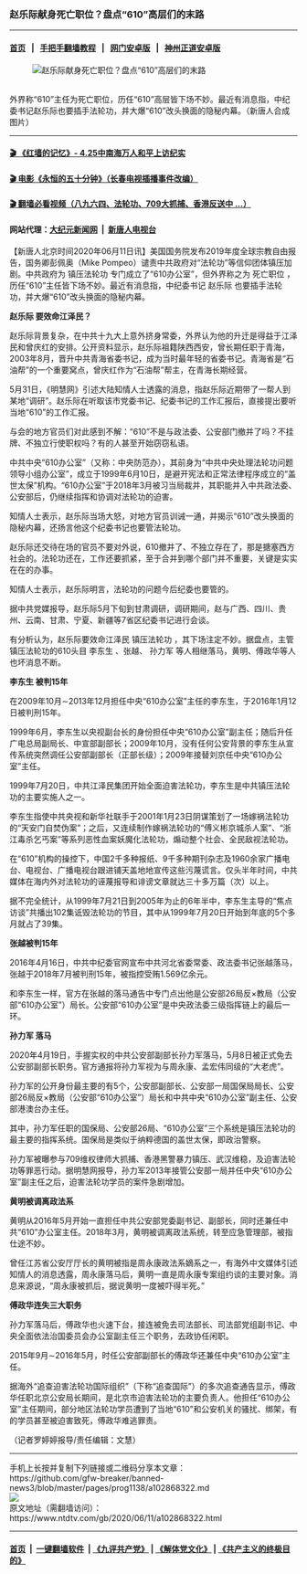 ### 赵乐际献身死亡职位？盘点“610”高层们的末路
------------------------

#### [首页](https://github.com/gfw-breaker/banned-news3/blob/master/README.md) &nbsp;&nbsp;|&nbsp;&nbsp; [手把手翻墙教程](https://github.com/gfw-breaker/guides/wiki) &nbsp;&nbsp;|&nbsp;&nbsp; [网门安卓版](https://github.com/oGate2/oGate) &nbsp;&nbsp;|&nbsp;&nbsp; [神州正道安卓版](https://github.com/SzzdOgate/update) 



<div><div class="featured_image">
 <figure>
  <img alt="赵乐际献身死亡职位？盘点“610”高层们的末路" src="https://i.ntdtv.com/assets/uploads/2020/06/f2fd39abd094edcaf371c9ea665540a9-800x450.jpg"/>
 </figure><br/>
 <span class="caption">
  外界称“610”主任为死亡职位，历任“610”高层皆下场不妙。最近有消息指，中纪委书记赵乐际也要插手法轮功，并大爆“610”改头换面的隐秘内幕。（新唐人合成图片）
 </span>
</div>
</div><hr/>

#### [ 🎬  《红墙的记忆》- 4.25中南海万人和平上访纪实](http://141.164.39.94:10000/videos/legend/425.html)

#### [ 🎬  电影《永恒的五十分钟》（长春电视插播事件改编） ](http://141.164.39.94:10000/videos/news/ComingForYou-2.html)

#### [ 🎬  翻墙必看视频（八九六四、法轮功、709大抓捕、香港反送中 ...）](https://github.com/gfw-breaker/links/blob/master/banned.md)

#### 网站代理：[大纪元新闻网](http://167.172.10.89:10080/gb/) &nbsp;|&nbsp; [新唐人电视台](http://167.172.10.89:8808/gb/)

<div><div class="post_content" itemprop="articleBody">
 <p>
  【新唐人北京时间2020年06月11日讯】美国国务院发布2019年度全球宗教自由报告，国务卿彭佩奥（Mike Pompeo）谴责中共政府对“法轮功”等信仰团体镇压加剧。中共政府为
  <ok href="https://www.ntdtv.com/gb/镇压法轮功.htm">
   镇压法轮功
  </ok>
  专门成立了“610办公室”，但外界称之为
  <ok href="https://www.ntdtv.com/gb/死亡职位.htm">
   死亡职位
  </ok>
  ，历任“610”主任皆下场不妙。最近有消息指，中纪委书记
  <ok href="https://www.ntdtv.com/gb/赵乐际.htm">
   赵乐际
  </ok>
  也要插手法轮功，并大爆“610”改头换面的隐秘内幕。
 </p>
 <p>
  <strong>
   <ok href="https://www.ntdtv.com/gb/赵乐际.htm">
    赵乐际
   </ok>
   要效命江泽民？
  </strong>
 </p>
 <p>
  赵乐际背景复杂，在中共十九大上意外挤身常委，外界认为他的升迁是得益于江泽民和曾庆红的安排。公开资料显示，赵乐际祖籍陕西西安，曾长期任职于青海，2003年8月，晋升中共青海省委书记，成为当时最年轻的省委书记。青海省是“石油帮”的一个重要窝点，曾庆红作为“石油帮”帮主，在青海长期经营。
 </p>
 <p>
  5月31日，《明慧网》引述大陆知情人士透露的消息，指赵乐际近期带了一帮人到某地“调研”。赵乐际在听取该市党委书记、纪委书记的工作汇报后，直接提出要听当地“610”的工作汇报。
 </p>
 <p>
  与会的地方官员们对此感到不解：“610”不是与政法委、公安部门撤并了吗？不挂牌、不独立行使职权吗？有的人甚至开始窃窃私语。
 </p>
 <p>
  中共中央“610办公室”（又称：中央防范办），其前身为“中共中央处理法轮功问题领导小组办公室”，成立于1999年6月10日，是避开宪法和正常法律程序成立的“盖世太保”机构。“610办公室”于2018年3月被习当局裁并，其职能并入中共政法委、公安部后，仍继续指挥和协调对法轮功的迫害。
 </p>
 <p>
  知情人士表示，赵乐际当场大怒，对地方官员训诫一通，并揭示“610”改头换面的隐秘内幕，还扬言他这个纪委书记也要管法轮功。
 </p>
 <p>
  赵乐际还交待在场的官员不要对外说，610撤并了、不独立存在了，那是搪塞西方社会的。法轮功还在，工作还要抓紧，至于合并到哪个部门并不重要，关键是实实在在的办事。
 </p>
 <p>
  知情人士表示，赵乐际明言，法轮功的问题今后纪委也要管的。
 </p>
 <p>
  据中共党媒报导，赵乐际5月下旬到甘肃调研，调研期间，赵与广西、四川、贵州、云南、甘肃、宁夏、新疆等7省区纪委书记进行会谈。
 </p>
 <p>
  有分析认为，赵乐际要效命江泽民
  <ok href="https://www.ntdtv.com/gb/镇压法轮功.htm">
   镇压法轮功
  </ok>
  ，其下场注定不妙。据盘点，主管镇压法轮功的610头目
  <ok href="https://www.ntdtv.com/gb/李东生.htm">
   李东生
  </ok>
  、张越、
  <ok href="https://www.ntdtv.com/gb/孙力军.htm">
   孙力军
  </ok>
  等人相继落马，黄明、傅政华等人也坏消息不断。
 </p>
 <p>
  <strong>
   <ok href="https://www.ntdtv.com/gb/李东生.htm">
    李东生
   </ok>
   被判15年
  </strong>
 </p>
 <p>
  在2009年10月∼2013年12月担任中央“610办公室”主任的李东生，于2016年1月12日被判刑15年。
 </p>
 <p>
  1999年6月，李东生以央视副台长的身份担任中央“610办公室”副主任；随后升任广电总局副局长、中宣部副部长；2009年10月，没有任何公安背景的李东生从宣传系统突然调任公安部副部长（正部长级）；2009年接替刘京任中央“610办公室”主任。
 </p>
 <p>
  1999年7月20日，中共江泽民集团开始全面迫害法轮功，李东生是中共镇压法轮功的主要实施人之一。
 </p>
 <p>
  李东生指使中共央视和新华社联手于2001年1月23日阴谋策划了一场嫁祸法轮功的“天安门自焚伪案”；之后，又连续制作嫁祸法轮功的“傅义彬京城杀人案”、“浙江毒杀乞丐案”等系列恶性血案妖魔化法轮功，煽动整个社会、全民敌视法轮功。
 </p>
 <p>
  在“610”机构的操控下，中国2千多种报纸、9千多种期刊杂志及1960余家广播电台、电视台、广播电视台跟进铺天盖地地宣传这些污蔑谎言。仅头半年时间，中共媒体在海内外对法轮功的诬蔑报导和诽谤文章就达三十多万篇（次）以上。
 </p>
 <p>
  据不完全统计，从1999年7月21日到2005年为止的6年半中，李东生主导的“焦点访谈”共播出102集诋毁法轮功的节目，其中从1999年7月20日开始到年底的5个多月就占了39集。
 </p>
 <p>
  <strong>
   张越被判15年
  </strong>
 </p>
 <p>
  2016年4月16日，中共中纪委官网宣布中共河北省委常委、政法委书记张越落马，张越于2018年7月被判刑15年，被指控受贿1.569亿余元。
 </p>
 <p>
  和李东生一样，官方在张越的落马通告中专门点出他是公安部26局反×教局（公安部“610办公室”）局长。公安部“610办公室”是中央政法委三级指挥链上的最后一环。
 </p>
 <p>
  <strong>
   <ok href="https://www.ntdtv.com/gb/孙力军.htm">
    孙力军
   </ok>
   落马
  </strong>
 </p>
 <p>
  2020年4月19日，手握实权的中共公安部副部长孙力军落马，5月8日被正式免去公安部副部长职务。官方通报将孙力军视为与周永康、孟宏伟同级的“大老虎”。
 </p>
 <p>
  孙力军的公开身份最主要的有5个，公安部副部长、公安部一局国保局局长、公安部26局反×教局（公安部“610办公室”）局长和中共中央“610办公室”副主任、公安部港澳台办主任。
 </p>
 <p>
  其中，孙力军任职的国保局、公安部26局、“610办公室”三个系统是镇压法轮功的最主要的指挥系统。国保局是类似于纳粹德国的盖世太保，即政治警察。
 </p>
 <p>
  孙力军被曝参与709维权律师大抓捕、香港黑警暴力镇压、武汉维稳，及迫害法轮功等罪恶行动。据明慧网报导，孙力军2013年接管公安部一局并任中央“610办公室”副主任之后，迫害法轮功学员的案件急剧增加。
 </p>
 <p>
  <strong>
   黄明被调离政法系
  </strong>
 </p>
 <p>
  黄明从2016年5月开始一直担任中共公安部党委副书记、副部长，同时还兼任中共“610”办公室主任。2018年3月，黄明被调离政法系统，转至应急管理部，被指仕途不妙。
 </p>
 <p>
  曾任江苏省公安厅厅长的黄明被指是周永康政法系嫡系之一，有海外中文媒体引述知情人的消息透露，周永康落马后，黄明一直是周永康专案组约谈的主要对象。消息来源说，“周永康被抓后，据说黄明一度被吓得半死。”
 </p>
 <p>
  <strong>
   傅政华连失三大职务
  </strong>
 </p>
 <p>
  孙力军落马后，傅政华也火速下台，接连被免去司法部长、司法部党组副书记、中央全面依法治国委员会办公室副主任三个职务，去政协任闲职。
 </p>
 <p>
  2015年9月∼2016年5月，时任公安部副部长的傅政华还兼任中央“610办公室”主任。
 </p>
 <p>
  据海外“追查迫害法轮功国际组织”（下称“追查国际”）的多次追查通告显示，傅政华任职北京公安局长期间，是北京市迫害法轮功的主要负责人。他担任“610办公室”主任期间，部分地区法轮功学员遭到了当地“610”和公安机关的骚扰、绑架，有的学员甚至被迫害致死，傅政华难逃罪责。
 </p>
 <p>
  （记者罗婷婷报导/责任编辑：文慧）
 </p>
 <div class="single_ad">
 </div>
</div>
</div>
<hr/>
手机上长按并复制下列链接或二维码分享本文章：<br/>
https://github.com/gfw-breaker/banned-news3/blob/master/pages/prog1138/a102868322.md <br/>
<a href='https://github.com/gfw-breaker/banned-news3/blob/master/pages/prog1138/a102868322.md'><img src='https://github.com/gfw-breaker/banned-news3/blob/master/pages/prog1138/a102868322.md.png'/></a> <br/>
原文地址（需翻墙访问）：https://www.ntdtv.com/gb/2020/06/11/a102868322.html


------------------------
#### [首页](https://github.com/gfw-breaker/banned-news3/blob/master/README.md) &nbsp;|&nbsp; [一键翻墙软件](https://github.com/gfw-breaker/nogfw/blob/master/README.md) &nbsp;| [《九评共产党》](https://github.com/gfw-breaker/9ping.md/blob/master/README.md#九评之一评共产党是什么) | [《解体党文化》](https://github.com/gfw-breaker/jtdwh.md/blob/master/README.md) | [《共产主义的终极目的》](https://github.com/gfw-breaker/gczydzjmd.md/blob/master/README.md)


<img src='http://gfw-breaker.win/banned-news3/pages/prog1138/a102868322.md' width='0px' height='0px'/>